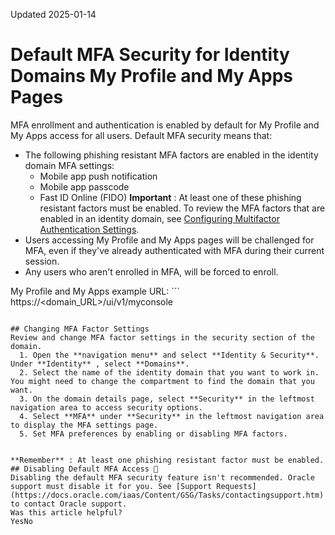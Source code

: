 Updated 2025-01-14
# Default MFA Security for Identity Domains My Profile and My Apps Pages
MFA enrollment and authentication is enabled by default for My Profile and My Apps access for all users.
Default MFA security means that:
  * The following phishing resistant MFA factors are enabled in the identity domain MFA settings:
    * Mobile app push notification
    * Mobile app passcode
    * Fast ID Online (FIDO)
**Important** : At least one of these phishing resistant factors must be enabled. To review the MFA factors that are enabled in an identity domain, see [Configuring Multifactor Authentication Settings](https://docs.oracle.com/en-us/iaas/Content/Identity/mfa/configure-multi-factor-authentication-settings.htm#configure-multi-factor-authentication-settings "Configure multifactor authentication \(MFA\) settings and compliance policies that define which MFA factors are required to access an identity domain in IAM, and then configure the MFA factors.").
  * Users accessing My Profile and My Apps pages will be challenged for MFA, even if they've already authenticated with MFA during their current session.
  * Any users who aren't enrolled in MFA, will be forced to enroll.


My Profile and My Apps example URL: ```
https://<domain_URL>/ui/v1/myconsole
```

## Changing MFA Factor Settings
Review and change MFA factor settings in the security section of the domain.
  1. Open the **navigation menu** and select **Identity & Security**. Under **Identity** , select **Domains**.
  2. Select the name of the identity domain that you want to work in. You might need to change the compartment to find the domain that you want.
  3. On the domain details page, select **Security** in the leftmost navigation area to access security options.
  4. Select **MFA** under **Security** in the leftmost navigation area to display the MFA settings page.
  5. Set MFA preferences by enabling or disabling MFA factors.


**Remember** : At least one phishing resistant factor must be enabled.
## Disabling Default MFA Access 🔗 
Disabling the default MFA security feature isn't recommended. Oracle support must disable it for you. See [Support Requests](https://docs.oracle.com/iaas/Content/GSG/Tasks/contactingsupport.htm) to contact Oracle support.
Was this article helpful?
YesNo

